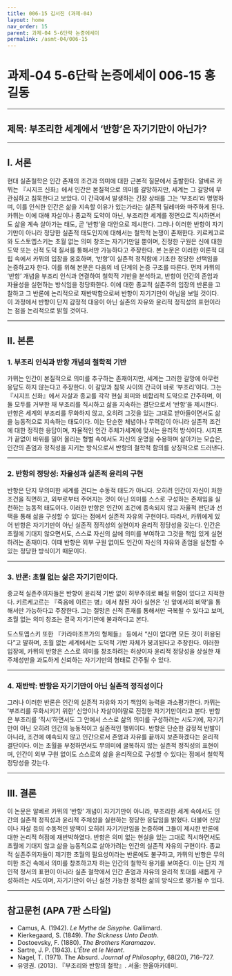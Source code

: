 ```yaml
---
title: 006-15 김서진 (과제-04)
layout: home
nav_order: 15
parent: 과제-04 5-6단락 논증에세이
permalink: /asmt-04/006-15
---
```


# 과제-04 5-6단락 논증에세이 006-15 홍길동 

---

## 제목: 부조리한 세계에서 ‘반항’은 자기기만이 아닌가?

---

## I. 서론

현대 실존철학은 인간 존재의 조건과 의미에 대한 근본적 질문에서 출발한다. 알베르 카뮈는 『시지프 신화』에서 인간은 본질적으로 의미를 갈망하지만, 세계는 그 갈망에 무관심하고 침묵한다고 보았다. 이 간극에서 발생하는 긴장 상태를 그는 ‘부조리’라 명명하며, 이를 인식한 인간은 삶을 지속할 이유가 있는가라는 실존적 딜레마와 마주하게 된다. 카뮈는 이에 대해 자살이나 종교적 도약이 아닌, 부조리한 세계를 정면으로 직시하면서도 삶을 계속 살아가는 태도, 곧 ‘반항’을 대안으로 제시한다. 그러나 이러한 반항이 자기기만이 아니라 정당한 실존적 태도인지에 대해서는 철학적 논쟁이 존재한다. 키르케고르와 도스토옙스키는 초월 없는 의미 창조는 자기기만일 뿐이며, 진정한 구원은 신에 대한 도약 또는 신적 도덕 질서를 통해서만 가능하다고 주장한다. 본 논문은 이러한 이론적 대립 속에서 카뮈의 입장을 옹호하며, ‘반항’이 실존적 정직함에 기초한 정당한 선택임을 논증하고자 한다. 이를 위해 본문은 다음의 네 단계의 논증 구조를 따른다. 먼저 카뮈의 ‘반항’ 개념을 부조리 인식과 연결하여 철학적 기반을 분석하고, 반항이 인간의 존엄과 자율성을 실현하는 방식임을 정당화한다. 이에 대한 종교적 실존주의 입장의 반론을 고찰하고 그 반론에 논리적으로 재반박함으로써 반항이 자기기만이 아님을 보일 것이다. 이 과정에서 반항이 단지 감정적 대응이 아닌 실존의 자유와 윤리적 정직성의 표현이라는 점을 논리적으로 밝힐 것이다.

---

## II. 본론

### 1.  부조리 인식과 반항 개념의 철학적 기반

카뮈는 인간이 본질적으로 의미를 추구하는 존재이지만, 세계는 그러한 갈망에 아무런 응답도 하지 않는다고 주장한다. 이 갈망과 침묵 사이의 간극이 바로 ‘부조리’이다. 그는 『시지프 신화』에서 자살과 종교를 각각 현실 회피와 비합리적 도약으로 간주하며, 이 둘 모두를 거부한 채 부조리를 직시하고 삶을 지속하는 결단으로서 ‘반항’을 제시한다. 반항은 세계의 부조리를 무화하지 않고, 오히려 그것을 있는 그대로 받아들이면서도 삶을 능동적으로 지속하는 태도이다. 이는 단순한 체념이나 무력감이 아니라 실존적 조건에 대한 정직한 응답이며, 자율적인 인간 주체가세계에 맞서는 윤리적 방식이다. 시지프가 끝없이 바위를 밀어 올리는 형벌 속에서도 자신의 운명을 수용하며 살아가는 모습은, 인간의 존엄과 정직성을 지키는 방식으로서 반항의 철학적 함의를 상징적으로 드러낸다.

---

### 2. 반항의 정당성: 자율성과 실존적 윤리의 구현

반항은 단지 무의미한 세계를 견디는 수동적 태도가 아니다. 오히려 인간이 자신이 처한 조건을 직면하고, 외부로부터 주어지는 것이 아닌 의미를 스스로 구성하는 존재임을 실천하는 능동적 태도이다. 이러한 반항은 인간이 조건에 종속되지 않고 자율적 판단과 선택을 통해 삶을 구성할 수 있다는 점에서 실존적 자유의 구현이다. 따라서, 카뮈에게 있어 반항은 자기기만이 아닌 실존적 정직성의 실현이자 윤리적 정당성을 갖는다. 인간은 초월에 기대지 않으면서도, 스스로 자신의 삶에 의미를 부여하고 그것을 책임 있게 실현하려는 존재이다. 이때 반항은 외부 구원 없이도 인간이 자신의 자유와 존엄을 실천할 수 있는 정당한 방식이기 때문이다.

---

### 3. 반론: 초월 없는 삶은 자기기만이다.

종교적 실존주의자들은 반항이 윤리적 기반 없이 허무주의로 빠질 위험이 있다고 지적한다. 키르케고르는 『죽음에 이르는 병』에서 참된 자아 실현은 ‘신 앞에서의 비약’을 통해서만 가능하다고 주장한다. 그는 절망은 신적 존재를 통해서만 극복될 수 있다고 보며, 초월 없는 의미 창조는 결국 자기기만에 불과하다고 본다.

도스토옙스키 또한 『카라마조프가의 형제들』 등에서 “신이 없다면 모든 것이 허용된다”고 말하며, 초월 없는 세계에서는 도덕적 기반 자체가 붕괴된다고 주장한다. 이러한 입장에, 카뮈의 반항은 스스로 의미를 창조하려는 허상이자 윤리적 정당성을 상실한 채 주체성만을 과도하게 신뢰하는 자기기만의 형태로 간주될 수 있다.

---

### 4. 재반박: 반항은 자기기만이 아닌 실존적 정직성이다

그러나 이러한 반론은 인간의 실존적 자유와 자기 책임의 능력을 과소평가한다. 카뮈는 ‘부조리를 무화시키기 위한’ 신앙이나 자살이야말로 진정한 자기기만이라고 본다. 반항은 부조리를 ‘직시’하면서도 그 안에서 스스로 삶의 의미를 구성하려는 시도기에, 자기기만이 아닌 오히려 인간의 능동적이고 실존적인 행위이다. 반항은 단순한 감정적 반발이 아니라, 조건에 예속되지 않고 인간으로서 존엄과 자유를 끝까지 보존하겠다는 윤리적 결단이다. 이는 초월을 부정하면서도 무의미에 굴복하지 않는 실존적 정직성의 표현이며, 인간이 외부 구원 없이도 스스로의 삶을 윤리적으로 구성할 수 있다는 점에서 철학적 정당성을 갖는다.

---

## III. 결론 

이 논문은 알베르 카뮈의 ‘반항’ 개념이 자기기만이 아니라, 부조리한 세계 속에서도 인간의 실존적 정직성과 윤리적 주체성을 실현하는 정당한 응답임을 밝혔다. 더불어 신앙이나 자살 등의 수동적인 방책이 오히려 자기기만임을 논증하며 그들이 제시한 반론에 대한 논리적 허점에 재반박하였다. 반항은 의미 없는 현실을 있는 그대로 직시하면서도 초월에 기대지 않고 삶을 능동적으로 살아가려는 인간의 실존적 자유의 구현이다. 종교적 실존주의자들이 제기한 초월의 필요성이라는 반론에도 불구하고, 카뮈의 반항은 무의미한 조건 속에서 의미를 창조하고자 하는 인간의 철학적 용기를 보여준다. 이는 단지 개인적 정서의 표현이 아니라 실존 철학에서 인간 존엄과 자유의 윤리적 토대를 새롭게 구성하려는 시도이며, 자기기만이 아닌 실천 가능한 정직한 삶의 방식으로 평가될 수 있다.

---

## 참고문헌 (APA 7판 스타일)

- Camus, A. (1942). *Le Mythe de Sisyphe*. Gallimard.
- Kierkegaard, S. (1849). *The Sickness Unto Death*.
- Dostoevsky, F. (1880). *The Brothers Karamazov*.
- Sartre, J. P. (1943). *L’Être et le Néant*.
- Nagel, T. (1971). The Absurd. *Journal of Philosophy*, 68(20), 716–727.
- 유영권. (2013). 『부조리와 반항의 철학』. 서울: 한울아카데미.